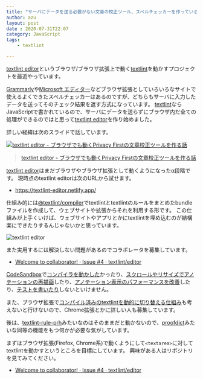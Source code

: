 ```yaml
---
title: "サーバにデータを送る必要がない文章の校正ツール、スペルチェッカーを作っている"
author: azu
layout: post
date : 2020-07-31T22:07
category: JavaScript
tags:
    - textlint

---
```


[textlint editor](https://github.com/textlint/editor)というブラウザ/ブラウザ拡張上で動く[textlint](https://github.com/textlint/textlint)を動かすプロジェクトを最近やっています。

[Grammarly](https://grammarly.com/)や[Microsoft エディター](https://www.microsoft.com/ja-jp/microsoft-365/microsoft-editor)などブラウザ拡張としていろいろなサイトで使えるよくできたスペルチェッカーはあるのですが、どちらもサーバに入力したデータを送ってそのチェック結果を返す方式になっています。
[textlint](https://github.com/textlint/textlint)ならJavaScriptで書かれているので、サーバにデータを送らずにブラウザ内だ全ての処理ができるのではと思って[textlint editor](https://github.com/textlint/editor)を作り始めました。

詳しい経緯は次のスライドで話しています。

[![textlint editor - ブラウザでも動くPrivacy Firstの文章校正ツールを作る話](https://efcl.info/wp-content/uploads/2020/07/31-1596200847.png)](https://azu.github.io/slide/2020/textlint-editor/textlint-editor.html)

> [textlint editor - ブラウザでも動くPrivacy Firstの文章校正ツールを作る話](https://azu.github.io/slide/2020/textlint-editor/textlint-editor.html)

[textlint editor](https://github.com/textlint/editor)はまだブラウザやブラウザ拡張として動くようになったα段階です。
現時点のtextlint editorは次のURLから試せます。

- <https://textlint-editor.netlify.app/>

仕組み的には[@textlint/compiler](https://github.com/textlint/editor/tree/master/packages/%40textlint/compiler)でtextlintとtextlintのルールをまとめたbundleファイルを作成して、ウェブサイトや拡張からそれを利用する形です。
この仕組みが上手くいけば、ウェブサイトやアプリとかにtextlintを埋め込むのが結構楽にできたりするんじゃないかと思っています。

![textlint editor](https://raw.githubusercontent.com/textlint/editor/master/docs/resources/textlint_editor.png)

また実用するには解決しない問題があるのでコラボレータを募集しています。

- [Welcome to collaborator! · Issue #4 · textlint/editor](https://github.com/textlint/editor/issues/4)

[CodeSandbox](https://codesandbox.io/)で[コンパイラを動かした](https://github.com/textlint/editor/issues/9)かったり、[スクロールやリサイズでアノテーションの再描画](https://github.com/textlint/editor/issues/7)したり、[アノテーション表示のパフォーマンスを改善](https://github.com/textlint/editor/issues/2)したり、[テストを書いたり](https://github.com/textlint/editor/issues/11)しないといけません。

また、ブラウザ拡張で[コンパイル済みのtextlintを動的に切り替える仕組み](https://github.com/textlint/editor/issues/4#issuecomment-665423614)も考えないと行けないので、Chrome拡張とかに詳しい人も募集しています。

後は、[textlint-rule-prh](https://github.com/textlint-rule/textlint-rule-prh)みたいなのはそのままだと動かないので、[proofdict](https://github.com/proofdict)みたいな同等の機能をもつ何かが必要な気がしています。

まずはブラウザ拡張(Firefox, Chrome系)で動くようにして`<textarea>`に対してtextlintを動かすというところを目標にしています。
興味がある人はリポジトリを見てみてください。

- [Welcome to collaborator! · Issue #4 · textlint/editor](https://github.com/textlint/editor/issues/4#issuecomment-665423614)